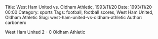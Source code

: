 Title: West Ham United vs. Oldham Athletic, 1993/11/20
Date: 1993/11/20 00:00
Category: sports
Tags: football, football scores, West Ham United, Oldham Athletic
Slug: west-ham-united-vs-oldham-athletic
Author: carbonero


West Ham United 2 - 0 Oldham Athletic

